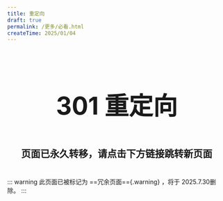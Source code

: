 ```yaml
---
title: 重定向
draft: true
permalink: /更多/必看.html
createTime: 2025/01/04
---
```


<div style="text-align: center; ">
    <p style="font-size: 56px; font-weight: 650; margin-top: 100px">301 重定向</p>
    <p style="font-size: 22px; font-weight: 650; margin-top: 40px;">页面已永久转移，请点击下方链接跳转新页面</p>
    <p style="margin-top: 40px;"></p>
    <LinkCard title="必看.html" icon="mingcute:navigation-line" href="/必看.html" />
</div>

::: warning 此页面已被标记为 ==冗余页面=={.warning} ，将于 2025.7.30删除。
:::
